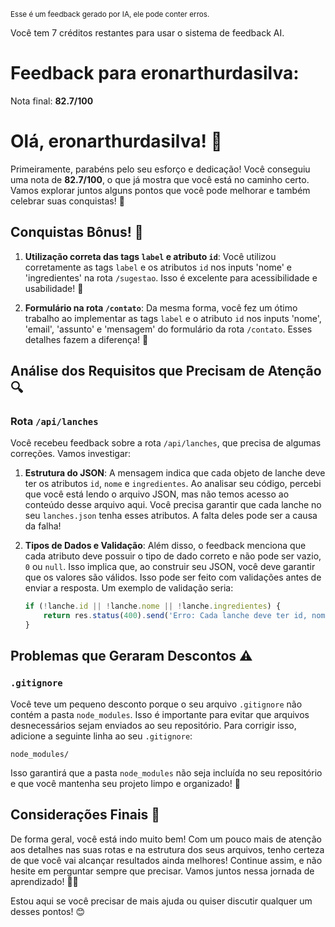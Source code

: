 <sup>Esse é um feedback gerado por IA, ele pode conter erros.</sup>

Você tem 7 créditos restantes para usar o sistema de feedback AI.

# Feedback para eronarthurdasilva:

Nota final: **82.7/100**

# Olá, eronarthurdasilva! 🌟

Primeiramente, parabéns pelo seu esforço e dedicação! Você conseguiu uma nota de **82.7/100**, o que já mostra que você está no caminho certo. Vamos explorar juntos alguns pontos que você pode melhorar e também celebrar suas conquistas! 🎉

## Conquistas Bônus! 🎊

1. **Utilização correta das tags `label` e atributo `id`**: Você utilizou corretamente as tags `label` e os atributos `id` nos inputs 'nome' e 'ingredientes' na rota `/sugestao`. Isso é excelente para acessibilidade e usabilidade! 👏
  
2. **Formulário na rota `/contato`**: Da mesma forma, você fez um ótimo trabalho ao implementar as tags `label` e o atributo `id` nos inputs 'nome', 'email', 'assunto' e 'mensagem' do formulário da rota `/contato`. Esses detalhes fazem a diferença! 🌈

## Análise dos Requisitos que Precisam de Atenção 🔍

### Rota `/api/lanches`

Você recebeu feedback sobre a rota `/api/lanches`, que precisa de algumas correções. Vamos investigar:

1. **Estrutura do JSON**: A mensagem indica que cada objeto de lanche deve ter os atributos `id`, `nome` e `ingredientes`. Ao analisar seu código, percebi que você está lendo o arquivo JSON, mas não temos acesso ao conteúdo desse arquivo aqui. Você precisa garantir que cada lanche no seu `lanches.json` tenha esses atributos. A falta deles pode ser a causa da falha!

2. **Tipos de Dados e Validação**: Além disso, o feedback menciona que cada atributo deve possuir o tipo de dado correto e não pode ser vazio, `0` ou `null`. Isso implica que, ao construir seu JSON, você deve garantir que os valores são válidos. Isso pode ser feito com validações antes de enviar a resposta. Um exemplo de validação seria:

    ```javascript
    if (!lanche.id || !lanche.nome || !lanche.ingredientes) {
        return res.status(400).send('Erro: Cada lanche deve ter id, nome e ingredientes válidos.');
    }
    ```

## Problemas que Geraram Descontos ⚠️

### `.gitignore`

Você teve um pequeno desconto porque o seu arquivo `.gitignore` não contém a pasta `node_modules`. Isso é importante para evitar que arquivos desnecessários sejam enviados ao seu repositório. Para corrigir isso, adicione a seguinte linha ao seu `.gitignore`:

```
node_modules/
```

Isso garantirá que a pasta `node_modules` não seja incluída no seu repositório e que você mantenha seu projeto limpo e organizado! 🧹

## Considerações Finais 🌟

De forma geral, você está indo muito bem! Com um pouco mais de atenção aos detalhes nas suas rotas e na estrutura dos seus arquivos, tenho certeza de que você vai alcançar resultados ainda melhores! Continue assim, e não hesite em perguntar sempre que precisar. Vamos juntos nessa jornada de aprendizado! 🚀💡

Estou aqui se você precisar de mais ajuda ou quiser discutir qualquer um desses pontos! 😊